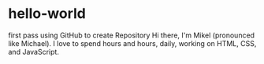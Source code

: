 # hello-world
first pass using GitHub to create Repository
Hi there, I'm Mikel (pronounced like Michael).  I love to spend hours and hours, daily, working on HTML, CSS, and JavaScript.
